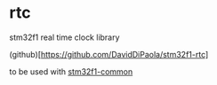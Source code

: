 # rtc
stm32f1 real time clock library

(github)[https://github.com/DavidDiPaola/stm32f1-rtc]

to be used with [stm32f1-common](https://github.com/DavidDiPaola/stm32f1-common)

